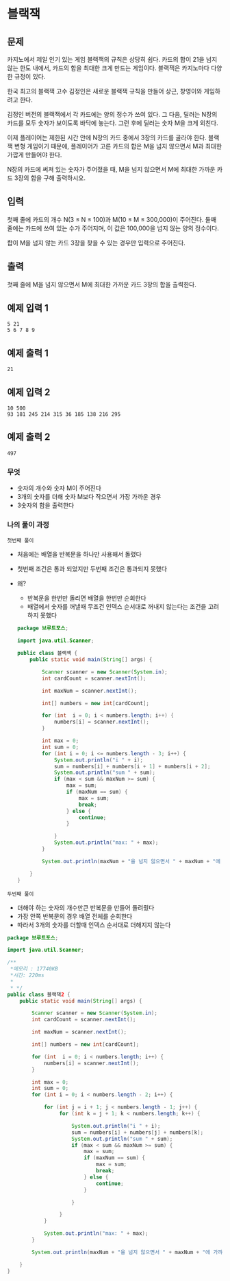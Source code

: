 # 블랙잭

## 문제

카지노에서 제일 인기 있는 게임 블랙잭의 규칙은 상당히 쉽다. 카드의 합이 21을 넘지 않는 한도 내에서, 카드의 합을 최대한 크게 만드는 게임이다. 블랙잭은 카지노마다 다양한 규정이 있다.

한국 최고의 블랙잭 고수 김정인은 새로운 블랙잭 규칙을 만들어 상근, 창영이와 게임하려고 한다.

김정인 버전의 블랙잭에서 각 카드에는 양의 정수가 쓰여 있다. 그 다음, 딜러는 N장의 카드를 모두 숫자가 보이도록 바닥에 놓는다. 그런 후에 딜러는 숫자 M을 크게 외친다.

이제 플레이어는 제한된 시간 안에 N장의 카드 중에서 3장의 카드를 골라야 한다. 블랙잭 변형 게임이기 때문에, 플레이어가 고른 카드의 합은 M을 넘지 않으면서 M과 최대한 가깝게 만들어야 한다.

N장의 카드에 써져 있는 숫자가 주어졌을 때, M을 넘지 않으면서 M에 최대한 가까운 카드 3장의 합을 구해 출력하시오.

## 입력

첫째 줄에 카드의 개수 N(3 ≤ N ≤ 100)과 M(10 ≤ M ≤ 300,000)이 주어진다. 둘째 줄에는 카드에 쓰여 있는 수가 주어지며, 이 값은 100,000을 넘지 않는 양의 정수이다.

합이 M을 넘지 않는 카드 3장을 찾을 수 있는 경우만 입력으로 주어진다.

## 출력

첫째 줄에 M을 넘지 않으면서 M에 최대한 가까운 카드 3장의 합을 출력한다.

## 예제 입력 1

```
5 21
5 6 7 8 9

```

## 예제 출력 1

```
21

```

## 예제 입력 2

```
10 500
93 181 245 214 315 36 185 138 216 295

```

## 예제 출력 2

```
497
```

### 무엇

- 숫자의 개수와 숫자 M이 주어진다
- 3개의 숫자를 더해 숫자 M보다 작으면서 가장 가까운 경우
- 3숫자의 합을 출력한다

### 나의 풀이 과정

`첫번째 풀이`

- 처음에는 배열을 반복문을 하나만 사용해서 돌렸다
- 첫번째 조건은 통과 되었지만 두번째 조건은 통과되지 못했다
- 왜?
    - 반복문을 한번만 돌리면 배열을 한번만 순회한다
    - 배열에서 숫자를 꺼낼때 무조건 인덱스 순서대로 꺼내지 않는다는 조건을 고려하지 못했다
    
    ```java
    package 브루트포스;
    
    import java.util.Scanner;
    
    public class 블랙잭 {
        public static void main(String[] args) {
    
            Scanner scanner = new Scanner(System.in);
            int cardCount = scanner.nextInt();
    
            int maxNum = scanner.nextInt();
    
            int[] numbers = new int[cardCount];
    
            for (int  i = 0; i < numbers.length; i++) {
                numbers[i] = scanner.nextInt();
            }
    
            int max = 0;
            int sum = 0;
            for (int i = 0; i <= numbers.length - 3; i++) {
                System.out.println("i " + i);
                sum = numbers[i] + numbers[i + 1] + numbers[i + 2];
                System.out.println("sum " + sum);
                if (max < sum && maxNum >= sum) {
                    max = sum;
                    if (maxNum == sum) {
                        max = sum;
                        break;
                    } else {
                        continue;
                    }
    
                }
                System.out.println("max: " + max);
            }
    
            System.out.println(maxNum + "을 넘지 않으면서 " + maxNum + "에 가까운 카드 3장의 합: " + max);
    
        }
    }
    ```
    

`두번째 풀이`

- 더해야 하는 숫자의 개수만큰 반복문을 만들어 돌려줬다
- 가장 안쪽 반복문의 경우 배열 전체를 순회한다
- 따라서 3개의 숫자를 더할때 인덱스 순서대로 더해지지 않는다

```java
package 브루트포스;

import java.util.Scanner;

/**
 *메모리 : 17740KB
 *시간: 220ms
 *
 * */
public class 블랙잭2 {
    public static void main(String[] args) {

        Scanner scanner = new Scanner(System.in);
        int cardCount = scanner.nextInt();

        int maxNum = scanner.nextInt();

        int[] numbers = new int[cardCount];

        for (int  i = 0; i < numbers.length; i++) {
            numbers[i] = scanner.nextInt();
        }

        int max = 0;
        int sum = 0;
        for (int i = 0; i < numbers.length - 2; i++) {

            for (int j = i + 1; j < numbers.length - 1; j++) {
                 for (int k = j + 1; k < numbers.length; k++) {

                     System.out.println("i " + i);
                     sum = numbers[i] + numbers[j] + numbers[k];
                     System.out.println("sum " + sum);
                     if (max < sum && maxNum >= sum) {
                         max = sum;
                         if (maxNum == sum) {
                             max = sum;
                             break;
                         } else {
                             continue;
                         }

                     }

                 }
            }

            System.out.println("max: " + max);
        }

        System.out.println(maxNum + "을 넘지 않으면서 " + maxNum + "에 가까운 카드 3장의 합: " + max);

    }
}
```